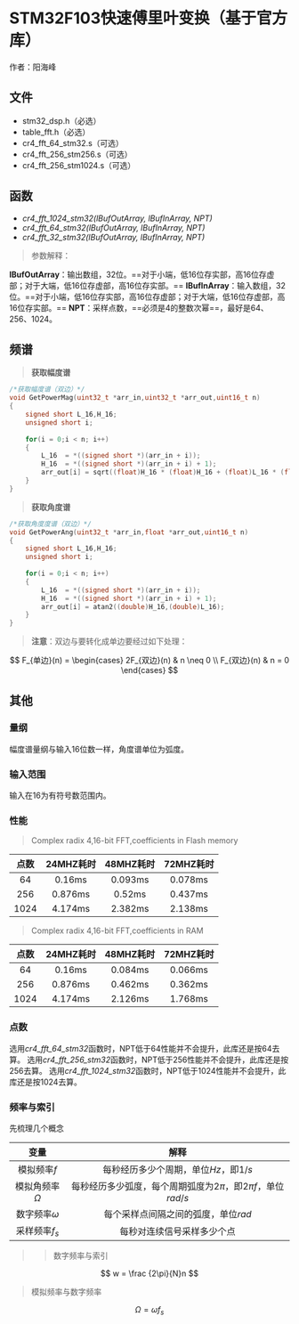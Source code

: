 # STM32F103快速傅里叶变换（基于官方库）

作者：阳海峰

## 文件

- stm32_dsp.h（必选）
- table_fft.h（必选）
- cr4_fft_64_stm32.s（可选）
- cr4_fft_256_stm256.s（可选）
- cr4_fft_256_stm1024.s（可选）

## 函数

- *cr4_fft_1024_stm32(lBufOutArray, lBufInArray, NPT)*
- *cr4_fft_64_stm32(lBufOutArray, lBufInArray, NPT)*
- *cr4_fft_32_stm32(lBufOutArray, lBufInArray, NPT)*
>参数解释：

**lBufOutArray**：输出数组，32位。==对于小端，低16位存实部，高16位存虚部；对于大端，低16位存虚部，高16位存实部。==
**lBufInArray**：输入数组，32位。==对于小端，低16位存实部，高16位存虚部；对于大端，低16位存虚部，高16位存实部。==
**NPT**：采样点数，==必须是4的整数次幂==，最好是64、256、1024。

## 频谱

> **获取幅度谱**

```C
/*获取幅度谱（双边）*/
void GetPowerMag(uint32_t *arr_in,uint32_t *arr_out,uint16_t n)
{
    signed short L_16,H_16;
    unsigned short i;
    
    for(i = 0;i < n; i++)
    {
        L_16  = *((signed short *)(arr_in + i));
        H_16  = *((signed short *)(arr_in + i) + 1);
        arr_out[i] = sqrt((float)H_16 * (float)H_16 + (float)L_16 * (float)L_16);
    }
}
```

> **获取角度谱**

```C
/*获取角度度谱（双边）*/
void GetPowerAng(uint32_t *arr_in,float *arr_out,uint16_t n)
{
    signed short L_16,H_16;
    unsigned short i;
    
    for(i = 0;i < n; i++)
    {
        L_16  = *((signed short *)(arr_in + i));
        H_16  = *((signed short *)(arr_in + i) + 1);
        arr_out[i] = atan2((double)H_16,(double)L_16);
    }
}
```

> **注意**：双边与要转化成单边要经过如下处理：

$$
F_{单边}(n) = \begin{cases}
2F_{双边}(n) & n \neq 0 \\
F_{双边}(n) & n = 0 
\end{cases}
$$


## 其他

### 量纲
幅度谱量纲与输入16位数一样，角度谱单位为弧度。

### 输入范围
输入在16为有符号数范围内。

### 性能

> Complex radix 4,16-bit FFT,coefficients in Flash memory

| 点数 | 24MHZ耗时 |   48MHZ耗时   |   72MHZ耗时   |
| :--: | :--: | :--: | :--: |
| 64 | 0.16ms | 0.093ms | 0.078ms |
| 256 | 0.876ms | 0.52ms | 0.437ms |
| 1024 | 4.174ms | 2.382ms | 2.138ms |

> Complex radix 4,16-bit FFT,coefficients in RAM

| 点数 | 24MHZ耗时 |   48MHZ耗时   |   72MHZ耗时   |
| :--: | :--: | :--: | :--: |
| 64 | 0.16ms | 0.084ms | 0.066ms |
| 256 | 0.876ms | 0.462ms | 0.362ms |
| 1024 | 4.174ms | 2.126ms | 1.768ms |

### 点数

选用*cr4_fft_64_stm32*函数时，NPT低于64性能并不会提升，此库还是按64去算。
选用*cr4_fft_256_stm32*函数时，NPT低于256性能并不会提升，此库还是按256去算。
选用*cr4_fft_1024_stm32*函数时，NPT低于1024性能并不会提升，此库还是按1024去算。

### 频率与索引
先梳理几个概念

|        变量        |                             解释                             |
| :----------------: | :----------------------------------------------------------: |
|    模拟频率$f$     |            每秒经历多少个周期，单位$Hz$，即$1/s$             |
| 模拟角频率$\Omega$ | 每秒经历多少弧度，每个周期弧度为$2\pi$，即$2\pi f$，单位$rad/s$ |
|  数字频率$\omega$  |             每个采样点间隔之间的弧度，单位$rad$              |
|   采样频率$f_s$    |                  每秒对连续信号采样多少个点                  |



> > 数字频率与索引

$$
w = \frac {2\pi}{N}n
$$

> 模拟频率与数字频率

$$
\Omega = \omega f_s
$$

